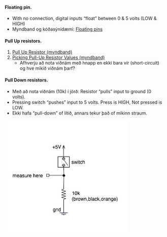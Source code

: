 #### Floating pin.
- With no connection, digital inputs “float” between 0 & 5 volts (LOW & HIGH)
- Myndband og kóðasýnidæmi: [Floating pins](https://www.programmingelectronics.com/floating-pins-pull-up-resistors-and-arduino/) <br>

#### Pull Up resistors. 
1. [Pull Up Resistor (myndband)](https://www.youtube.com/watch?v=wxjerCHCEMg)
1. [Picking Pull-Up Resistor Values (myndband)](https://www.youtube.com/watch?v=u3Xiy2DVnI4&list=PLRIGIzu0Z7KlfGFD6gd0eMX0ozfJyrQL-&index=12)
   - Afhverju að nota viðnám með hnapp en ekki bara vír (short-circuit) og hve mikið viðnám þarf?
  
#### Pull Down resistors.
- Með að nota viðnám (10k) í jörð: Resistor “pulls” input to ground (0 volts). 
- Pressing switch “pushes” input to 5 volts. Press is HIGH, Not pressed is LOW. 
- Ekki hafa “pull-down” of lítið, annars tekur það of mikinn straum.

![pulldown resistor](https://github.com/VESM2VT/Efni/blob/main/Myndir/PullDownResistor10K.png)


